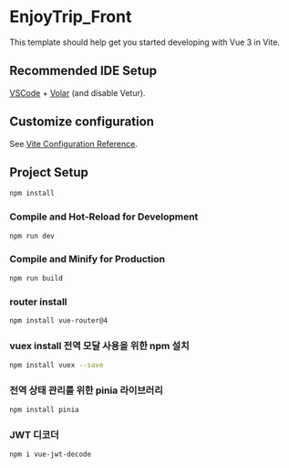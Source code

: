 # EnjoyTrip_Front

This template should help get you started developing with Vue 3 in Vite.

## Recommended IDE Setup

[VSCode](https://code.visualstudio.com/) + [Volar](https://marketplace.visualstudio.com/items?itemName=Vue.volar) (and disable Vetur).

## Customize configuration

See [Vite Configuration Reference](https://vitejs.dev/config/).

## Project Setup

```sh
npm install
```

### Compile and Hot-Reload for Development

```sh
npm run dev
```

### Compile and Minify for Production

```sh
npm run build
```

### router install

```sh
npm install vue-router@4
```

### vuex install 전역 모달 사용을 위한 npm 설치

```sh
npm install vuex --save
```

### 전역 상태 관리를 위한 pinia 라이브러리

```sh
npm install pinia
```

### JWT 디코더

```sh
npm i vue-jwt-decode
```
